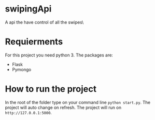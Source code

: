 # swipingApi
A api the have control of all the swipes\

# Requierments 
For this project you need python 3.
The packages are:
- Flask
- Pymongo

# How to run the project
In the root of the folder type on your command line ```python start.py```. The project will auto change on refresh. The project will run on ```http://127.0.0.1:5000```.
